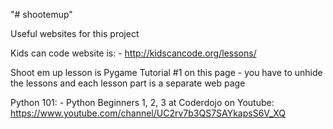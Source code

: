 "# shootemup" 

Useful websites for this project

Kids can code website is: -
http://kidscancode.org/lessons/

Shoot em up lesson is Pygame Tutorial 
#1 on this page - you have to unhide the lessons
and each lesson part is a separate web page

Python 101: - 
Python Beginners 1, 2, 3 at Coderdojo on Youtube:
https://www.youtube.com/channel/UC2rv7b3QS7SAYkapsS6V_XQ
